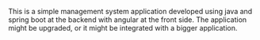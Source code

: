 This is a simple management system application developed using java and spring boot at the backend with angular at the front side.
The application might be upgraded, or it might be integrated with a bigger application.
